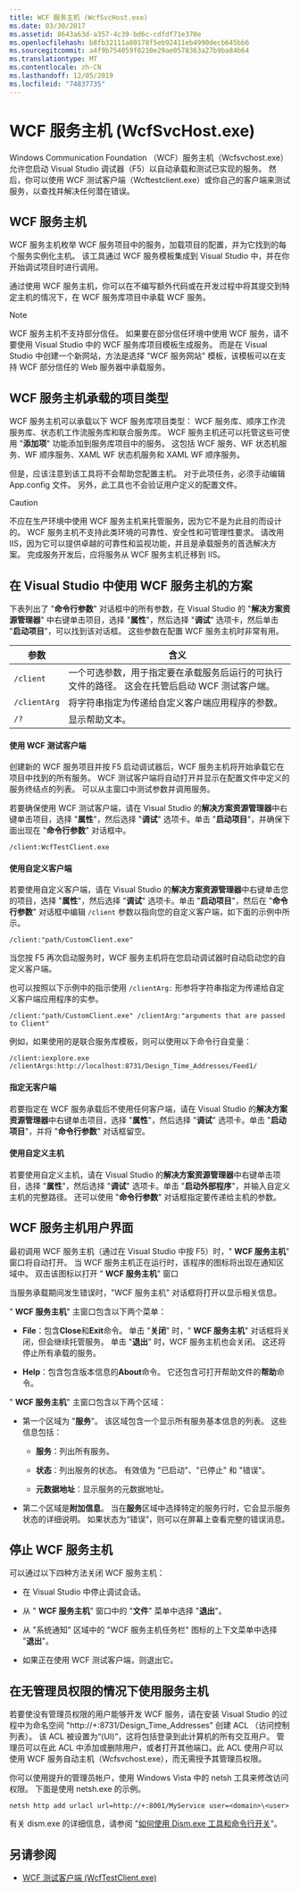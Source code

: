 ```yaml
---
title: WCF 服务主机 (WcfSvcHost.exe)
ms.date: 03/30/2017
ms.assetid: 8643a63d-a357-4c39-bd6c-cdfdf71e370e
ms.openlocfilehash: b8fb32111a80178f5eb92411eb4990decb645bb6
ms.sourcegitcommit: a4f9b754059f0210e29ae0578363a27b9ba84b64
ms.translationtype: MT
ms.contentlocale: zh-CN
ms.lasthandoff: 12/05/2019
ms.locfileid: "74837735"
---
```

# <a name="wcf-service-host-wcfsvchostexe"></a>WCF 服务主机 (WcfSvcHost.exe)

Windows Communication Foundation （WCF）服务主机（Wcfsvchost.exe）允许您启动 Visual Studio 调试器（F5）以自动承载和测试已实现的服务。 然后，你可以使用 WCF 测试客户端（Wcftestclient.exe）或你自己的客户端来测试服务，以查找并解决任何潜在错误。

## <a name="wcf-service-host"></a>WCF 服务主机

WCF 服务主机枚举 WCF 服务项目中的服务，加载项目的配置，并为它找到的每个服务实例化主机。 该工具通过 WCF 服务模板集成到 Visual Studio 中，并在你开始调试项目时进行调用。

通过使用 WCF 服务主机，你可以在不编写额外代码或在开发过程中将其提交到特定主机的情况下，在 WCF 服务库项目中承载 WCF 服务。

> [!NOTE]
> WCF 服务主机不支持部分信任。 如果要在部分信任环境中使用 WCF 服务，请不要使用 Visual Studio 中的 WCF 服务库项目模板生成服务。 而是在 Visual Studio 中创建一个新网站，方法是选择 "WCF 服务网站" 模板，该模板可以在支持 WCF 部分信任的 Web 服务器中承载服务。

## <a name="project-types-hosted-by-wcf-service-host"></a>WCF 服务主机承载的项目类型

WCF 服务主机可以承载以下 WCF 服务库项目类型： WCF 服务库、顺序工作流服务库、状态机工作流服务库和联合服务库。 WCF 服务主机还可以托管这些可使用 "**添加项**" 功能添加到服务库项目中的服务。 这包括 WCF 服务、WF 状态机服务、WF 顺序服务、XAML WF 状态机服务和 XAML WF 顺序服务。

但是，应该注意到该工具将不会帮助您配置主机。 对于此项任务，必须手动编辑 App.config 文件。 另外，此工具也不会验证用户定义的配置文件。

> [!CAUTION]
> 不应在生产环境中使用 WCF 服务主机来托管服务，因为它不是为此目的而设计的。  WCF 服务主机不支持此类环境的可靠性、安全性和可管理性要求。 请改用 IIS，因为它可以提供卓越的可靠性和监视功能，并且是承载服务的首选解决方案。 完成服务开发后，应将服务从 WCF 服务主机迁移到 IIS。

## <a name="scenarios-for-using-wcf-service-host-inside-visual-studio"></a>在 Visual Studio 中使用 WCF 服务主机的方案

下表列出了 "**命令行参数**" 对话框中的所有参数，在 Visual Studio 的 "**解决方案资源管理器**" 中右键单击项目，选择 "**属性**"，然后选择 "**调试**" 选项卡，然后单击 "**启动项目**"，可以找到该对话框。 这些参数在配置 WCF 服务主机时非常有用。

|参数|含义|
|---------------|-------------|
|`/client`|一个可选参数，用于指定要在承载服务后运行的可执行文件的路径。 这会在托管后启动 WCF 测试客户端。|
|`/clientArg`|将字符串指定为传递给自定义客户端应用程序的参数。|
|`/?`|显示帮助文本。|

#### <a name="using-wcf-test-client"></a>使用 WCF 测试客户端

创建新的 WCF 服务项目并按 F5 启动调试器后，WCF 服务主机将开始承载它在项目中找到的所有服务。 WCF 测试客户端将自动打开并显示在配置文件中定义的服务终结点的列表。 可以从主窗口中测试参数并调用服务。

若要确保使用 WCF 测试客户端，请在 Visual Studio 的**解决方案资源管理器**中右键单击项目，选择 "**属性**"，然后选择 "**调试**" 选项卡。单击 "**启动项目**"，并确保下面出现在 "**命令行参数**" 对话框中。

`/client:WcfTestClient.exe`

#### <a name="using-a-custom-client"></a>使用自定义客户端

若要使用自定义客户端，请在 Visual Studio 的**解决方案资源管理器**中右键单击您的项目，选择 "**属性**"，然后选择 "**调试**" 选项卡。单击 "**启动项目**"，然后在 "**命令行参数**" 对话框中编辑 `/client` 参数以指向您的自定义客户端，如下面的示例中所示。

`/client:"path/CustomClient.exe"`

当您按 F5 再次启动服务时，WCF 服务主机将在您启动调试器时自动启动您的自定义客户端。

也可以按照以下示例中的指示使用 `/clientArg:` 形参将字符串指定为传递给自定义客户端应用程序的实参。

`/client:"path/CustomClient.exe" /clientArg:"arguments that are passed to Client"`

例如，如果使用的是联合服务库模板，则可以使用以下命令行自变量：

`/client:iexplore.exe /clientArgs:http://localhost:8731/Design_Time_Addresses/Feed1/`

#### <a name="specifying-no-client"></a>指定无客户端

若要指定在 WCF 服务承载后不使用任何客户端，请在 Visual Studio 的**解决方案资源管理器**中右键单击项目，选择 "**属性**"，然后选择 "**调试**" 选项卡。单击 "**启动项目**"，并将 "**命令行参数**" 对话框留空。

#### <a name="using-a-custom-host"></a>使用自定义主机

若要使用自定义主机，请在 Visual Studio 的**解决方案资源管理器**中右键单击项目，选择 "**属性**"，然后选择 "**调试**" 选项卡。单击 "**启动外部程序**"，并输入自定义主机的完整路径。 还可以使用 "**命令行参数**" 对话框指定要传递给主机的参数。

## <a name="wcf-service-host-user-interface"></a>WCF 服务主机用户界面

最初调用 WCF 服务主机（通过在 Visual Studio 中按 F5）时，" **WCF 服务主机**" 窗口将自动打开。 当 WCF 服务主机正在运行时，该程序的图标将出现在通知区域中。 双击该图标以打开 " **WCF 服务主机**" 窗口

当服务承载期间发生错误时，"WCF 服务主机" 对话框将打开以显示相关信息。

" **WCF 服务主机**" 主窗口包含以下两个菜单：

- **File**：包含**Close**和**Exit**命令。 单击 "**关闭**" 时，" **WCF 服务主机**" 对话框将关闭，但会继续托管服务。 单击 "**退出**" 时，WCF 服务主机也会关闭。 这还将停止所有承载的服务。

- **Help**：包含包含版本信息的**About**命令。 它还包含可打开帮助文件的**帮助**命令。

" **WCF 服务主机**" 主窗口包含以下两个区域：

- 第一个区域为 "**服务**"。 该区域包含一个显示所有服务基本信息的列表。 这些信息包括：

  - **服务**：列出所有服务。

  - **状态**：列出服务的状态。 有效值为 "已启动"、"已停止" 和 "错误"。

  - **元数据地址**：显示服务的元数据地址。

- 第二个区域是**附加信息**。 当在**服务**区域中选择特定的服务行时，它会显示服务状态的详细说明。 如果状态为“错误”，则可以在屏幕上查看完整的错误消息。

## <a name="stopping-wcf-service-host"></a>停止 WCF 服务主机

可以通过以下四种方法关闭 WCF 服务主机：

- 在 Visual Studio 中停止调试会话。

- 从 " **WCF 服务主机**" 窗口中的 "**文件**" 菜单中选择 "**退出**"。

- 从 "系统通知" 区域中的 "WCF 服务主机任务栏" 图标的上下文菜单中选择 "**退出**"。

- 如果正在使用 WCF 测试客户端，则退出它。

## <a name="using-service-host-without-administrator-privilege"></a>在无管理员权限的情况下使用服务主机

若要使没有管理员权限的用户能够开发 WCF 服务，请在安装 Visual Studio 的过程中为命名空间 "http://+:8731/Design_Time_Addresses" 创建 ACL （访问控制列表）。 该 ACL 被设置为“(UI)”，这将包括登录到此计算机的所有交互用户。 管理员可以在此 ACL 中添加或删除用户，或者打开其他端口。此 ACL 使用户可以使用 WCF 服务自动主机（Wcfsvchost.exe），而无需授予其管理员权限。

你可以使用提升的管理员帐户，使用 Windows Vista 中的 netsh 工具来修改访问权限。 下面是使用 netsh.exe 的示例。

```console
netsh http add urlacl url=http://+:8001/MyService user=<domain>\<user>
```

有关 dism.exe 的详细信息，请参阅 "[如何使用 Dism.exe 工具和命令行开关](https://docs.microsoft.com/previous-versions/tn-archive/bb490939(v=technet.10))"。

## <a name="see-also"></a>另请参阅

- [WCF 测试客户端 (WcfTestClient.exe)](wcf-test-client-wcftestclient-exe.md)
